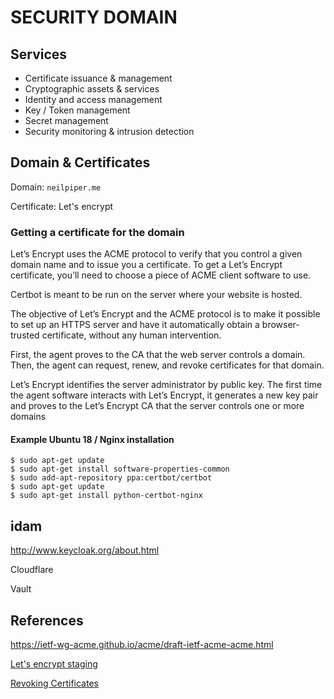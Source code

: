 # SECURITY DOMAIN

## Services

 * Certificate issuance & management
 * Cryptographic assets & services
 * Identity and access management
 * Key / Token management
 * Secret management
 * Security monitoring & intrusion detection


## Domain & Certificates

Domain: `neilpiper.me`

Certificate:   Let's encrypt

### Getting a certificate for the domain

Let’s Encrypt uses the ACME protocol to verify that you control a given domain name and to issue you a certificate. To get a Let’s Encrypt certificate, you’ll need to choose a piece of ACME client software to use.

Certbot is meant to be run on the server where your website is hosted.

The objective of Let’s Encrypt and the ACME protocol is to make it possible to set up an HTTPS server and have it automatically obtain a browser-trusted certificate, without any human intervention.

First, the agent proves to the CA that the web server controls a domain. Then, the agent can request, renew, and revoke certificates for that domain.

Let’s Encrypt identifies the server administrator by public key. The first time the agent software interacts with Let’s Encrypt, it generates a new key pair and proves to the Let’s Encrypt CA that the server controls one or more domains



#### Example Ubuntu 18 / Nginx installation

```
$ sudo apt-get update
$ sudo apt-get install software-properties-common
$ sudo add-apt-repository ppa:certbot/certbot
$ sudo apt-get update
$ sudo apt-get install python-certbot-nginx
```

## idam

http://www.keycloak.org/about.html

Cloudflare

Vault

## References

https://ietf-wg-acme.github.io/acme/draft-ietf-acme-acme.html

[Let's encrypt staging](https://letsencrypt.org/docs/staging-environment/)

[Revoking Certificates](https://letsencrypt.org/docs/revoking/)
